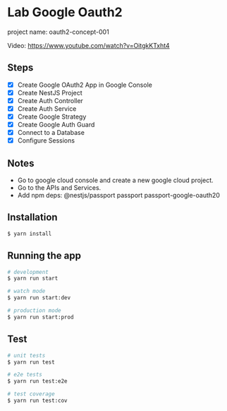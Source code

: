 # Lab Google Oauth2

project name: oauth2-concept-001

Video: https://www.youtube.com/watch?v=OitgkKTxht4

## Steps

- [x] Create Google OAuth2 App in Google Console
- [x] Create NestJS Project
- [x] Create Auth Controller
- [x] Create Auth Service
- [x] Create Google Strategy
- [x] Create Google Auth Guard
- [x] Connect to a Database
- [x] Configure Sessions

## Notes

- Go to google cloud console and create a new google cloud project.
- Go to the APIs and Services.
- Add npm deps: @nestjs/passport passport passport-google-oauth20

## Installation

```bash
$ yarn install
```

## Running the app

```bash
# development
$ yarn run start

# watch mode
$ yarn run start:dev

# production mode
$ yarn run start:prod
```

## Test

```bash
# unit tests
$ yarn run test

# e2e tests
$ yarn run test:e2e

# test coverage
$ yarn run test:cov
```
